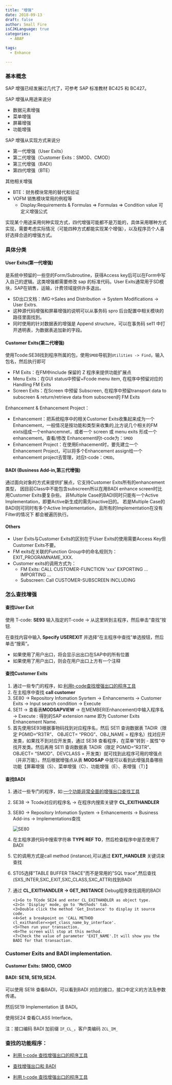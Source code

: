 ```yaml
---
title: "增强"
date: 2018-09-13
draft: false
author: Small Fire
isCJKLanguage: true
categories: 
  - ABAP

tags: 
  - Enhance

---
```


### 基本概念

SAP 增强已经发展过几代了，可参考 SAP 标准教材 BC425 和 BC427。

SAP 增强从用途来说分

- 数据元素增强
- 菜单增强
- 屏幕增强
- 功能增强

SAP 增强从实现方式来说分

- 第一代增强（User Exits）
- 第二代增强（Customer Exits：SMOD、CMOD）
- 第三代增强（BADI）
- 第四代增强（BTE）

其他相关增强

- BTE：财务模块常用的替代和验证
- VOFM 
  销售模块常用的例程等
  - Display:Requirements & Formulas => Formulas => Condition value 可定义增强公式

实现某个用途采用何种实现方式，四代增强可能都不是万能的，具体采用哪种方式实现，需要考虑实际情况（可能四种方式都能实现某个增强），以及程序员个人喜好选择合适的增强方式。

### 具体分类

#### User Exits(第一代增强)

是系统中预留的一些空的Form/Subroutine，获得Access key后可以在Form中写入自己的逻辑。这类增强都需要修改 sap 的标准代码。User Exits通常用于SD模块，SAP在销售，运输，计费领域提供许多退出。

- SD出口文档：IMG->Sales and Distribution -> System Modifications -> User Exitrs.
- 这种源代码增强和屏幕增强的说明可以从事务码 spro 后台配置中相关模块的路径里面找到。
- 同时使用的针对数据表的增强是 Append structure，可以在事务码 se11 中打开透明表，为数据表追加新的字段。

#### Customer Exits(第二代增强) 

使用Tcode:SE38找到程序所属的包，使用`SMOD`导航到`Utilities -> Find`，输入包名，然后执行即可

- FM Exits：在FM中include 保留的 Z 程序来提供功能扩展点
- Menu Exits：在GUI status中预留+Fcode menu item, 在程序中预留对应的Handling FM Exits
- Screen Exits：在Screen 中预留 Subscreen, 在程序中预留transport data to subscreen & return/retrieve data from subscreen的 FM Exits

Enhancement & Enhancement Project：
- Enhancement：把系统程序中的相关Customer Exits收集起来成为一个Enhancement，一般情况是按功能和类型来收集的,比方说几个相关的FM eixts组成一个enhancemnet，或者一个 screen 或 menu exits 形成一个enhancement。查看/修改 Enhancement的t-code为：`SMOD`
- Enhancement Project：在使用Enhacement时，要先建立一个Enhancement Project，可以将多个Enhancement assign给一个enhancement project去管理，对应t-code：`CMOD`。

#### BADI (Business Add-in,第三代增强)

通过面向对象的方式来提供扩展点，它支持Customer Exits所有的enhancement 类型，
因目前Class中不能包含subscreen所以在用BADI enhance screen时比用Customer Exits要复杂些。
非Multiple Case的BADI同时只能有一个Active Implementation，即要Active新生成的需先inactive旧的。
若是Multiple Case的BADI则可同时有多个Active Implementation，且所有的Implementation在没有Filter的情况下
都会被遍历执行。

#### Others

- User Exits与Customer Exits的区别在于User Exits的使用需要Access Key但Customer Exits不要。
- FM exits在关联的Function Group中的命名规则为：EXIT_PROGRAMNAME_XXX.
- Customer exits的调用方式为：
  - FM Exits: CALL CUSTOMER-FUNCTION 'xxx' EXPORTING ... IMPORTING ...
  - Subscreen: Call CUSTOMER-SUBSCREEN INCLUDING

### 怎么查找增强

#### 查找User Exit

使用 T-code: **SE93** 输入指定的T-code -> 从这里转到主程序，然后单击“查找”按钮.

在查找内容中输入 **Specify USEREXIT** 并选择“在主程序中查找”单选按钮，然后单击“搜索”。

- 如果使用了用户出口，将会显示出出口在SAP中的所有位置
- 如果使用了用户出口，则会在用户出口上方有一个注释

#### 查找Customer Exits

1. 通过一些专门的程序，如:[利用t-code查找增强出口的程序工具](https://www.591sap.com/thread-87-1-1.html)
2. 在主程序中查找 **call customer**
3. SE80 -> Repository Infomation Sysrtem -> Enhancements -> Customer Exits -> Input search condition -> Execute
4. SE11 -> 查看表**MODSAPVIEW** -> 在MEMBER(Enhancement)中输入程序名  -> Execute : 得到的SAP extension name 即为 Customer Exits Enhancement Name.
5. 首先使用SE93根据事物码找到对应程序名，然后 SE11 查询数据表 TADIR（限定 PGMID=“R3TR”、 OBJECT= “PROG”、OBJ_NAME = 程序名）找对应开发类，如果找不到对应开发类，通过 SE38 查看程序，在菜单"转到 - 属性"中找开发类。然后再用 SE11 查询数据表 TADIR（限定 PGMID=“R3TR”、 OBJECT= “SMOD”、DEVCLASS = 开发类）就可找到此程序可用的增强点（并非万能）。然后根据增强点从表 **MODSAP** 中就可以看到此增强具备哪些功能【屏幕增强（S）、菜单增强（C）、功能增强（E）、表增强（T）】

#### 查找BADI

1. 通过一些专门的程序，如:[一个功能非常全面的增强出口查找工具](https://www.591sap.com/thread-86-1-1.html)

2. SE38 -> Tcode对应的程序名 -> 在程序内搜索关键字 **CL_EXITHANDLER** 

3. SE80 -> Repository Infomation System -> Enhancements -> Business Add-ins -> Implementations查找

   ![SE80](/images/SAPUtils/SAP_ENHANCE_1.png)

4. 在主程序源代码中搜索字符串 **TYPE REF TO**，然后检查程序中是否使用了BADI

5. 它的调用方式是call method (instance),可以通过 **EXIT_HANDLER** 关键词来查找

6. ST05选择"TABLE BUFFER TRACE"而不是常用的"SQL trace",然后查找 (SXS_INTER,SXC_EXIT,SXC_CLASS,SXC_ATTR)找到BADI

7. 通过 **CL_EXITHANDLER -> GET_INSTANCE** Debug程序查找调用的BADI

   ```JS
   <1>Go to TCode SE24 and enter CL_EXITHANDLER as object type.
   <2>In 'Display' mode, go to 'Methods' tab.
   <3>Double click the method 'Get_Instance' to display it source code.
   <4>Set a breakpoint on 'CALL METHOD cl_exithandler=>get_class_name_by_interface'.
   <5>Then run your transaction.
   <6>The screen will stop at this method.
   <7>Check the value of parameter 'EXIT_NAME'.It will show you the BADI for that transaction.
   ```


### Customer Exits and BADI implementation.

####  Customer Exits: SMOD, CMOD

#### BADI: SE18, SE19,SE24.

可以使用 SE18 查看BADI，可以看到BADI 对应的接口，接口中定义的方法及参数传递。

然后SE19  Implementation 该 BADI。

使用SE24 查看CLASS Interface。

注：接口编码 BADI 加前缀 `IF_CL_`，客户类编码 `ZCL_IM_`

### 查找的功能程序：

- [利用 t-code 查找增强出口的程序工具](https://coldinfire.github.io/2018/ABAPEnhance1/)

- [查找增强出口和 BADI](https://coldinfire.github.io/2018/ABAPEnhance2/)

- [利用 t-code 查找增强出口的程序工具](https://coldinfire.github.io/2018/ABAPEnhance1/)





